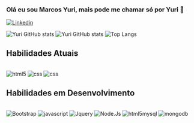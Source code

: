 
### Olá eu sou Marcos Yuri, mais pode me chamar só por Yuri 👋

[![Linkedin](https://img.shields.io/badge/LinkedIn-0077B5?style=for-the-badge&logo=linkedin&logoColor=white)](https://www.linkedin.com/in/marcos-yuri-cardoso-nunes-863ba479/)


![Yuri GitHub stats](https://github-readme-stats.vercel.app/api?username=Marcos-Yuri&show_icons=true&theme=transparent)
![Yuri GitHub stats](https://github-readme-stats.vercel.app/api?username=Marcos-Yuri&show_icons=true&theme=transparent)
![Top Langs](https://github-readme-stats.vercel.app/api/top-langs/?username=Marcos-Yuri&langs_compact)

## Habilidades Atuais

<div style="display: inline_block"><br/>
    <img aling="center" alt="html5" src="https://img.shields.io/badge/HTML5-E34F26?style=for-the-badge&logo=html5&logoColor=white" />
    <img aling="center" alt="css" src="https://img.shields.io/badge/CSS-239120?&style=for-the-badge&logo=css3&logoColor=white" />
    <img aling="centar" alt="css" src="https://img.shields.io/badge/JavaScript-323330?style=for-the-badge&logo=javascript&logoColor=F7DF1E" />

</div>

## Habilidades em Desenvolvimento 

<div style="display: inline_block"><br/>
    <img aling="center" alt="Bootstrap" src="https://img.shields.io/badge/Bootstrap-563D7C?style=for-the-badge&logo=bootstrap&logoColor=white" />
    <img aling="center" alt="javascript" src="https://img.shields.io/badge/JavaScript-323330?style=for-the-badge&logo=javascript&logoColor=F7DF1E" />
    <img aling="center" alt="Jquery" src="https://img.shields.io/badge/jQuery-0769AD?style=for-the-badge&logo=jquery&logoColor=white"/> 
    <img aling="center" alt="Node.Js" src="https://img.shields.io/badge/Node.js-43853D?style=for-the-badge&logo=node.js&logoColor=white" />
    <img aling="center" alt="html5mysql" src="https://img.shields.io/badge/MySQL-00000F?style=for-the-badge&logo=mysql&logoColor=white" />
    <img aling="center" alt="mongodb" src="https://img.shields.io/badge/MongoDB-4EA94B?style=for-the-badge&logo=mongodb&logoColor=white" />  
</div><br/>


